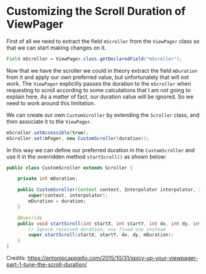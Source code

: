 # Customizing the Scroll Duration of ViewPager

First of all we need to extract the field `mScroller` from the `ViewPager` class  so that we can start making changes on it.

```java
Field mScroller = ViewPager.class.getDeclaredField("mScroller");
```

Now that we have the scroller we could in theory extract the field `mDuration` from it and apply our own preferred value, but unfortunately that will not work. The `ViewPager` explicitly passes the duration to the `mScroller` when requesting to scroll according to some calculations that I am not going to explain here. As a matter of fact, our duration value will be ignored. So we need to work around this limitation.

We can create our own `CustomScroller` by extending the `Scroller` class, and then associate it to the `ViewPager`.

```java
mScroller.setAccessible(true);
mScroller.set(mPager, new CustomScroller(duration));
```

In this way we can define our preferred duration in the `CustomScroller` and use it in the overridden method `startScroll()` as shown below:

```java
public class CustomScroller extends Scroller {

    private int mDuration;

    public CustomScroller(Context context, Interpolator interpolator, int duration) {
        super(context, interpolator);
        mDuration = duration;
    }

    @Override
    public void startScroll(int startX, int startY, int dx, int dy, int duration) {
        // Ignore received duration, use fixed one instead
        super.startScroll(startX, startY, dx, dy, mDuration);
    }
}
```

Credits: https://antoniocappiello.com/2015/10/31/spicy-up-your-viewpager-part-1-tune-the-scroll-duration/
